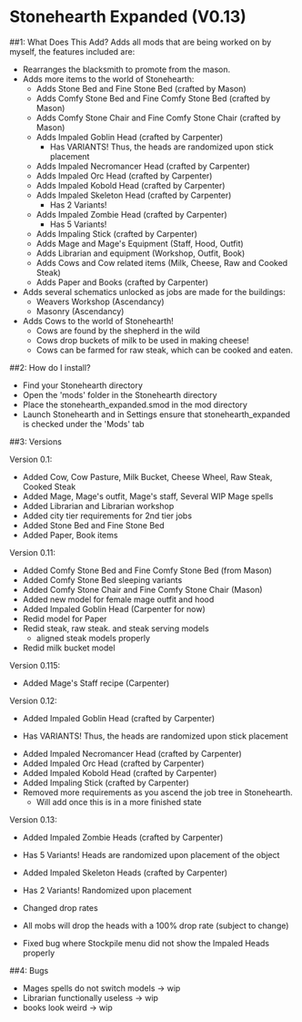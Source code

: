 # Stonehearth Expanded (V0.13)

##1: What Does This Add?
Adds all mods that are being worked on by myself, the features included are:
- Rearranges the blacksmith to promote from the mason.
- Adds more items to the world of Stonehearth:
  * Adds Stone Bed and Fine Stone Bed (crafted by Mason)
  * Adds Comfy Stone Bed and Fine Comfy Stone Bed (crafted by Mason)
  * Adds Comfy Stone Chair and Fine Comfy Stone Chair (crafted by Mason)
  * Adds Impaled Goblin Head (crafted by Carpenter)
  	* Has VARIANTS! Thus, the heads are randomized upon stick placement
  * Adds Impaled Necromancer Head (crafted by Carpenter)
  * Adds Impaled Orc Head (crafted by Carpenter)
  * Adds Impaled Kobold Head (crafted by Carpenter)
  * Adds Impaled Skeleton Head (crafted by Carpenter)
  	* Has 2 Variants!
  * Adds Impaled Zombie Head (crafted by Carpenter)
  	* Has 5 Variants!
  * Adds Impaling Stick (crafted by Carpenter)
  * Adds Mage and Mage's Equipment (Staff, Hood, Outfit)
  * Adds Librarian and equipment (Workshop, Outfit, Book)
  * Adds Cows and Cow related items (Milk, Cheese, Raw and Cooked Steak)
  * Adds Paper and Books (crafted by Carpenter)
- Adds several schematics unlocked as jobs are made for the buildings:
  * Weavers Workshop (Ascendancy)
  * Masonry (Ascendancy)
- Adds Cows to the world of Stonehearth!
  * Cows are found by the shepherd in the wild
  * Cows drop buckets of milk to be used in making cheese!
  * Cows can be farmed for raw steak, which can be cooked and eaten.
  

##2: How do I install?
- Find your Stonehearth directory
- Open the 'mods' folder in the Stonehearth directory
- Place the stonehearth_expanded.smod in the mod directory
- Launch Stonehearth and in Settings ensure that stonehearth_expanded is checked under the 'Mods' tab


##3: Versions

Version 0.1:
- Added Cow, Cow Pasture, Milk Bucket, Cheese Wheel, Raw Steak, Cooked Steak
- Added Mage, Mage's outfit, Mage's staff, Several WIP Mage spells
- Added Librarian and Librarian workshop
- Added city tier requirements for 2nd tier jobs
- Added Stone Bed and Fine Stone Bed
- Added Paper, Book items

Version 0.11:
- Added Comfy Stone Bed and Fine Comfy Stone Bed (from Mason)
 - Added Comfy Stone Bed sleeping variants
- Added Comfy Stone Chair and Fine Comfy Stone Chair (Mason)
- Added new model for female mage outfit and hood
- Added Impaled Goblin Head (Carpenter for now)
- Redid model for Paper
- Redid steak, raw steak. and steak serving models
	- aligned steak models properly
- Redid milk bucket model

Version 0.115:
- Added Mage's Staff recipe (Carpenter)

Version 0.12:
 - Added Impaled Goblin Head (crafted by Carpenter)
  *  Has VARIANTS! Thus, the heads are randomized upon stick placement
 - Added Impaled Necromancer Head (crafted by Carpenter)
 - Added Impaled Orc Head (crafted by Carpenter)
 - Added Impaled Kobold Head (crafted by Carpenter)
 - Added Impaling Stick (crafted by Carpenter)
 - Removed more requirements as you ascend the job tree in Stonehearth.
   * Will add once this is in a more finished state

Version 0.13:
 - Added Impaled Zombie Heads (crafted by Carpenter)
  * Has 5 Variants! Heads are randomized upon placement of the object
 - Added Impaled Skeleton Heads (crafted by Carpenter)
  * Has 2 Variants! Randomized upon placement
 - Changed drop rates
  * All mobs will drop the heads with a 100% drop rate (subject to change)
 - Fixed bug where Stockpile menu did not show the Impaled Heads properly
 
 

##4: Bugs
- Mages spells do not switch models -> wip
- Librarian functionally useless -> wip
- books look weird -> wip
